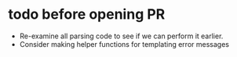 # todo before opening PR

* Re-examine all parsing code to see if we can perform it earlier.
* Consider making helper functions for templating error messages
